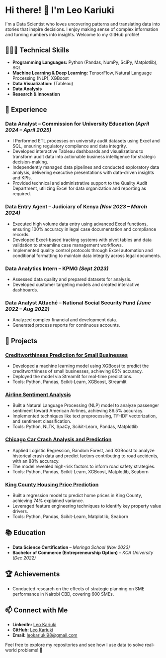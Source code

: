 # Hi there! 👋 I'm Leo Kariuki  

I'm a Data Scientist who loves uncovering patterns and translating data into stories that inspire decisions. I enjoy making sense of complex information and turning numbers into insights. Welcome to my GitHub profile!

## 👨🏾‍💻 Technical Skills  
- **Programming Languages:** Python (Pandas, NumPy, SciPy, Matplotlib), SQL  
- **Machine Learning & Deep Learning:** TensorFlow, Natural Language Processing (NLP), XGBoost  
- **Data Visualization:** (Tableau)
- **Data Analysis**
- **Research & Innovation**  

## 🌟 Experience  
### **Data Analyst – Commission for University Education** *(April 2024 – April 2025)*  
-  I Performed ETL processes on university audit datasets using Excel and SQL, ensuring regulatory compliance and data integrity.
- Developed interactive Tableau dashboards and visualizations to transform audit data into actionable business intelligence for strategic decision-making.
- Independently managed data pipelines and conducted exploratory data analysis, delivering executive presentations with data-driven insights and KPIs.
- Provided technical and administrative support to the Quality Audit Department, utilizing Excel for data organization and reporting as required.

### **Data Entry Agent – Judiciary of Kenya** *(Nov 2023 – March 2024)*  
- Executed high volume data entry using advanced Excel functions, ensuring 100% accuracy in legal case documentation and compliance records.
- Developed Excel-based tracking systems with pivot tables and data validation to streamline case management workflows.
- Implemented quality control protocols through Excel automation and conditional formatting to maintain data integrity across legal documents.

### **Data Analytics Intern – KPMG** *(Sept 2023)*  
- Assessed data quality and prepared datasets for analysis.  
- Developed customer targeting models and created interactive dashboards.  

### **Data Analyst Attaché – National Social Security Fund** *(June 2022 – Aug 2022)*  
- Analyzed complex financial and development data.  
- Generated process reports for continuous accounts.  

## 🚀 Projects  
### [Creditworthiness Prediction for Small Businesses](https://github.com/leokariuki/Credit_Worthiness_of_Small_Businesses)

- Developed a machine learning model using XGBoost to predict the creditworthiness of small businesses, achieving 85% accuracy. 
- Deployed the model via Streamlit for real-time predictions.
- Tools: Python, Pandas, Scikit-Learn, XGBoost, Streamlit

### [Airline Sentiment Analysis](https://github.com/leokariuki/AIRLINE-SENTIMENT-ANALYSIS)
- Built a Natural Language Processing (NLP) model to analyze passenger sentiment toward American Airlines, achieving 86.5% accuracy.
- Implemented techniques like text preprocessing, TF-IDF vectorization, and sentiment classification.
- Tools: Python, NLTK, SpaCy, Scikit-Learn, Pandas, Matplotlib

### [Chicago Car Crash Analysis and Prediction](https://github.com/leokariuki/Chicago-Car-Crashes)
- Applied Logistic Regression, Random Forest, and XGBoost to analyze historical crash data and predict factors contributing to road accidents, with an 88% accuracy.
- The model revealed high-risk factors to inform road safety strategies.
- Tools: Python, Pandas, Scikit-Learn, XGBoost, Matplotlib, Seaborn

### [King County Housing Price Prediction](https://github.com/leokariuki/King_County_House-Sales_Model)
- Built a regression model to predict home prices in King County, achieving 74% explained variance.
- Leveraged feature engineering techniques to identify key property value drivers.
- Tools: Python, Pandas, Scikit-Learn, Matplotlib, Seaborn

## 📚 Education  
- **Data Science Certification** – *Moringa School (Nov 2023)*  
- **Bachelor of Commerce (Entrepreneurship Option)** – *KCA University (Dec 2022)*  

## 🏆 Achievements  
- Conducted research on the effects of strategic planning on SME performance in Nairobi CBD, covering 600 SMEs.  

## 📫 Connect with Me  
- **LinkedIn:** [Leo Kariuki](https://www.linkedin.com/in/leokariuki/)  
- **GitHub:** [Leo Kariuki](https://github.com/leokariuki)  
- **Email:** leokariuki98@gmail.com  

Feel free to explore my repositories and see how I use data to solve real-world problems! 🚀

